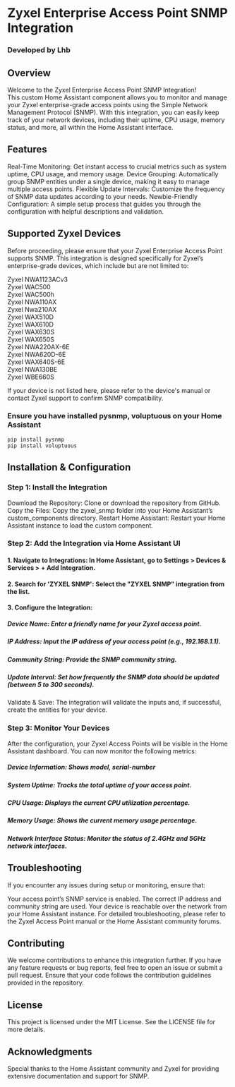 # Zyxel Enterprise Access Point SNMP Integration  



### Developed by Lhb  



## Overview
Welcome to the Zyxel Enterprise Access Point SNMP Integration!  
This custom Home Assistant component allows you to monitor and manage your Zyxel enterprise-grade access points using the Simple Network Management Protocol (SNMP). With this integration, you can easily keep track of your network devices, including their uptime, CPU usage, memory status, and more, all within the Home Assistant interface.

## Features
Real-Time Monitoring: Get instant access to crucial metrics such as system uptime, CPU usage, and memory usage.
Device Grouping: Automatically group SNMP entities under a single device, making it easy to manage multiple access points.
Flexible Update Intervals: Customize the frequency of SNMP data updates according to your needs.
Newbie-Friendly Configuration: A simple setup process that guides you through the configuration with helpful descriptions and validation.
## Supported Zyxel Devices
Before proceeding, please ensure that your Zyxel Enterprise Access Point supports SNMP. This integration is designed specifically for Zyxel’s enterprise-grade devices, which include but are not limited to:

Zyxel NWA1123ACv3  
Zyxel WAC500  
Zyxel WAC500h  
Zyxel NWA110AX  
Zyxel Nwa210AX  
Zyxel WAX510D  
Zyxel WAX610D  
Zyxel WAX630S  
Zyxel WAX650S  
Zyxel NWA220AX-6E  
Zyxel NWA620D-6E  
Zyxel WAX640S-6E  
Zyxel NWA130BE  
Zyxel WBE660S


If your device is not listed here, please refer to the device's manual or contact Zyxel support to confirm SNMP compatibility.  

### Ensure you have installed pysnmp, voluptuous on your Home Assistant  



```
pip install pysnmp
pip install voluptuous
```




## Installation & Configuration
 ### Step 1: Install the Integration
Download the Repository: Clone or download the repository from GitHub.
Copy the Files: Copy the zyxel_snmp folder into your Home Assistant’s custom_components directory.
Restart Home Assistant: Restart your Home Assistant instance to load the custom component.
 ### Step 2: Add the Integration via Home Assistant UI
#### 1. Navigate to Integrations: In Home Assistant, go to Settings > Devices & Services > + Add Integration.  
#### 2. Search for 'ZYXEL SNMP': Select the "ZYXEL SNMP" integration from the list.  
#### 3. Configure the Integration:    

##### Device Name: Enter a friendly name for your Zyxel access point.  
##### IP Address: Input the IP address of your access point (e.g., 192.168.1.1).  
##### Community String: Provide the SNMP community string.  
##### Update Interval: Set how frequently the SNMP data should be updated (between 5 to 300 seconds).    
  
Validate & Save: The integration will validate the inputs and, if successful, create the entities for your device.  

 ### Step 3: Monitor Your Devices
After the configuration, your Zyxel Access Points will be visible in the Home Assistant dashboard. You can now monitor the following metrics:
  
#####  Device Information: Shows model, serial-number  
##### System Uptime: Tracks the total uptime of your access point.  
##### CPU Usage: Displays the current CPU utilization percentage.  
##### Memory Usage: Shows the current memory usage percentage.  
##### Network Interface Status: Monitor the status of 2.4GHz and 5GHz network interfaces.   
  
## Troubleshooting
If you encounter any issues during setup or monitoring, ensure that:

Your access point’s SNMP service is enabled.
The correct IP address and community string are used.
Your device is reachable over the network from your Home Assistant instance.
For detailed troubleshooting, please refer to the Zyxel Access Point manual or the Home Assistant community forums.

## Contributing
We welcome contributions to enhance this integration further.
If you have any feature requests or bug reports, feel free to open an issue or submit a pull request.
Ensure that your code follows the contribution guidelines provided in the repository.

## License
This project is licensed under the MIT License. See the LICENSE file for more details.

## Acknowledgments
Special thanks to the Home Assistant community and Zyxel for providing extensive documentation and support for SNMP.    

  




 
